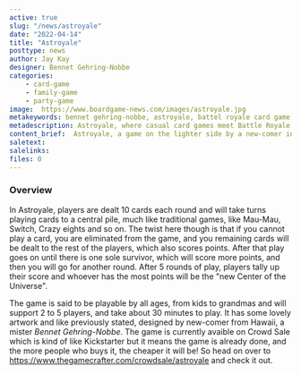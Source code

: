 ```yaml
---
active: true
slug: "/news/astroyale"
date: "2022-04-14"
title: "Astroyale"
posttype: news
author: Jay Kay
designer: Bennet Gehring-Nobbe
categories: 
    - card-game
    - family-game
    - party-game
image:  https://www.boardgame-news.com/images/astroyale.jpg
metakeywords: bennet gehring-nobbe, astroyale, battel royale card game
metadescription: Astroyale, where casual card games meet Battle Royale. 
content_brief:  Astroyale, a game on the lighter side by a new-comer in the scene, a guy from Hawaii all of places. It's a card game with a "Battle Royale" goal going on.. Check it out.
saletext:
salelinks: 
files: 0
---
```


### Overview 
In Astroyale, players are dealt 10 cards each round and will take turns playing cards to a central pile, much like traditional games, like  Mau-Mau, Switch, Crazy eights and so on. The twist here though is that if you cannot play a card, you are eliminated from the game, and you remaining cards will be dealt to the rest of the players, which also scores points. After that play goes on until there is one sole survivor, which will score more points, and then you will go for another round.
After 5 rounds of play, players tally up their score and whoever has the most points will be the "new Center of the Universe".

The game is said to be playable by all ages, from kids to grandmas and will support 2 to 5 players, and take about 30 minutes to play. It has some lovely artwork and like previously stated, designed by new-comer from Hawaii, a mister *Bennet Gehring-Nobbe*. The game is currently avaible on Crowd Sale which is kind of like Kickstarter but it means the game is already done, and the more people who buys it, the cheaper it will be! So head on over to https://www.thegamecrafter.com/crowdsale/astroyale and check it out.

